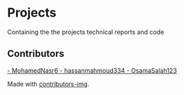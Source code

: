# Projects
Containing the the projects technical reports and code

## Contributors
<!-- Copy-paste in your Readme.md file -->

<!-- <a href = "https://github.com/Osama-Elzekred/Projects/graphs/contributors">
  <img src = "https://contrib.rocks/image?repo = Osama-Elzekred/Projects"/>
</a> -->
<a href = "https://github.com/MohamedNasr6">
 - MohamedNasr6
</a>
<a href = "https://github.com/hassanmahmoud334">
 - hassanmahmoud334
</a>
<a href ="https://github.com/OsamaSalah123">
 - OsamaSalah123
</a>



Made with [contributors-img](https://contrib.rocks).
